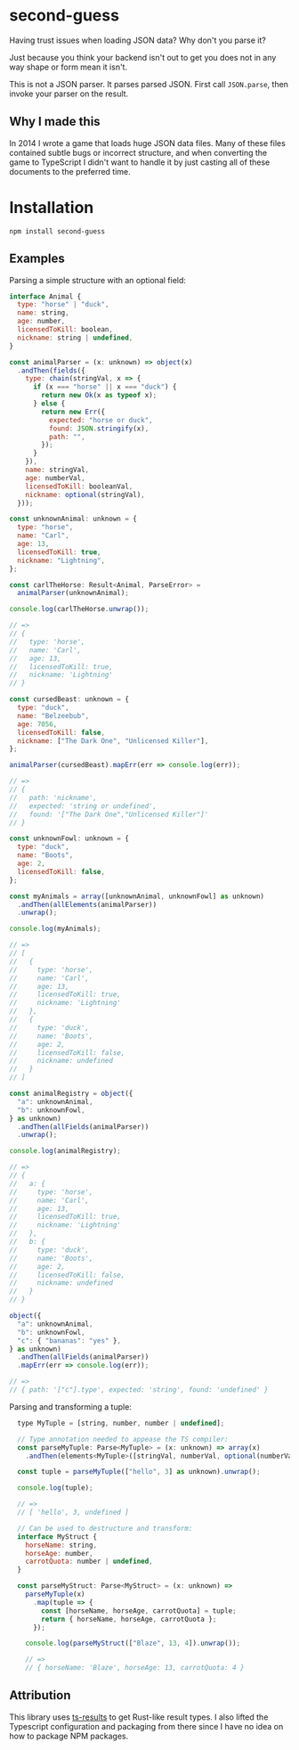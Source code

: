 # second-guess

Having trust issues when loading JSON data? Why don't you parse it?

Just because you think your backend isn't out to get you does not in any way
shape or form mean it isn't.

This is not a JSON parser. It parses parsed JSON. First call `JSON.parse`,
then invoke your parser on the result.

## Why I made this

In 2014 I wrote a game that loads huge JSON data files. Many of these files
contained subtle bugs or incorrect structure, and when converting the game to
TypeScript I didn't want to handle it by just casting all of these documents
to the preferred time.

# Installation

```
npm install second-guess
```

## Examples

Parsing a simple structure with an optional field:

```javascript
interface Animal {
  type: "horse" | "duck",
  name: string,
  age: number,
  licensedToKill: boolean,
  nickname: string | undefined,
}

const animalParser = (x: unknown) => object(x)
  .andThen(fields({
    type: chain(stringVal, x => {
      if (x === "horse" || x === "duck") {
        return new Ok(x as typeof x);
      } else {
        return new Err({
          expected: "horse or duck",
          found: JSON.stringify(x),
          path: "",
        });
      }
    }),
    name: stringVal,
    age: numberVal,
    licensedToKill: booleanVal,
    nickname: optional(stringVal),
  }));

const unknownAnimal: unknown = {
  type: "horse",
  name: "Carl",
  age: 13,
  licensedToKill: true,
  nickname: "Lightning",
};

const carlTheHorse: Result<Animal, ParseError> =
  animalParser(unknownAnimal);

console.log(carlTheHorse.unwrap());

// =>
// {
//   type: 'horse',
//   name: 'Carl',
//   age: 13,
//   licensedToKill: true,
//   nickname: 'Lightning'
// }

const cursedBeast: unknown = {
  type: "duck",
  name: "Belzeebub",
  age: 7056,
  licensedToKill: false,
  nickname: ["The Dark One", "Unlicensed Killer"],
};

animalParser(cursedBeast).mapErr(err => console.log(err));

// =>
// {
//   path: 'nickname',
//   expected: 'string or undefined',
//   found: '["The Dark One","Unlicensed Killer"]'
// }

const unknownFowl: unknown = {
  type: "duck",
  name: "Boots",
  age: 2,
  licensedToKill: false,
};

const myAnimals = array([unknownAnimal, unknownFowl] as unknown)
  .andThen(allElements(animalParser))
  .unwrap();

console.log(myAnimals);

// =>
// [
//   {
//     type: 'horse',
//     name: 'Carl',
//     age: 13,
//     licensedToKill: true,
//     nickname: 'Lightning'
//   },
//   {
//     type: 'duck',
//     name: 'Boots',
//     age: 2,
//     licensedToKill: false,
//     nickname: undefined
//   }
// ]

const animalRegistry = object({
  "a": unknownAnimal,
  "b": unknownFowl,
} as unknown)
  .andThen(allFields(animalParser))
  .unwrap();

console.log(animalRegistry);

// =>
// {
//   a: {
//     type: 'horse',
//     name: 'Carl',
//     age: 13,
//     licensedToKill: true,
//     nickname: 'Lightning'
//   },
//   b: {
//     type: 'duck',
//     name: 'Boots',
//     age: 2,
//     licensedToKill: false,
//     nickname: undefined
//   }
// }

object({
  "a": unknownAnimal,
  "b": unknownFowl,
  "c": { "bananas": "yes" },
} as unknown)
  .andThen(allFields(animalParser))
  .mapErr(err => console.log(err));

// =>
// { path: '["c"].type', expected: 'string', found: 'undefined' }
```

Parsing and transforming a tuple:

```javascript
  type MyTuple = [string, number, number | undefined];

  // Type annotation needed to appease the TS compiler:
  const parseMyTuple: Parse<MyTuple> = (x: unknown) => array(x)
    .andThen(elements<MyTuple>([stringVal, numberVal, optional(numberVal)]));

  const tuple = parseMyTuple(["hello", 3] as unknown).unwrap();

  console.log(tuple);

  // =>
  // [ 'hello', 3, undefined ]

  // Can be used to destructure and transform:
  interface MyStruct {
    horseName: string,
    horseAge: number,
    carrotQuota: number | undefined,
  }

  const parseMyStruct: Parse<MyStruct> = (x: unknown) =>
    parseMyTuple(x)
      .map(tuple => {
        const [horseName, horseAge, carrotQuota] = tuple;
        return { horseName, horseAge, carrotQuota };
      });

    console.log(parseMyStruct(["Blaze", 13, 4]).unwrap());

    // =>
    // { horseName: 'Blaze', horseAge: 13, carrotQuota: 4 }
```

## Attribution

This library uses [ts-results](https://github.com/vultix/ts-results/) to get
Rust-like result types. I also lifted the Typescript configuration and
packaging from there since I have no idea on how to package NPM packages.
